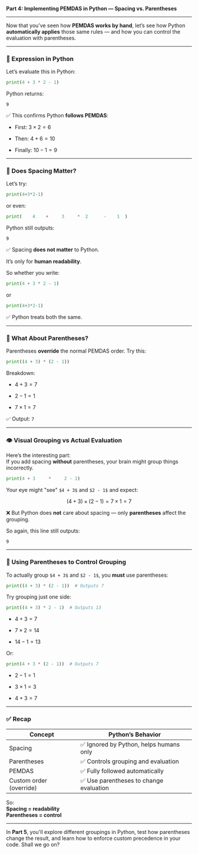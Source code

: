 **Part 4: Implementing PEMDAS in Python — Spacing vs. Parentheses**

---

Now that you’ve seen how **PEMDAS works by hand**, let’s see how Python **automatically applies** those same rules — and how you can control the evaluation with parentheses.

---

### 🧪 Expression in Python

Let’s evaluate this in Python:

```python
print(4 + 3 * 2 - 1)
```

Python returns:

```
9
```

✅ This confirms Python **follows PEMDAS**:

- First: $3 \times 2 = 6$
    
- Then: $4 + 6 = 10$
    
- Finally: $10 - 1 = 9$
    

---

### 🧠 Does Spacing Matter?

Let’s try:

```python
print(4+3*2-1)
```

or even:

```python
print(    4    +     3     *  2      -    1  )
```

Python still outputs:

```
9
```

✅ Spacing **does not matter** to Python.

It’s only for **human readability**.

So whether you write:

```python
print(4 + 3 * 2 - 1)
```

or

```python
print(4+3*2-1)
```

✅ Python treats both the same.

---

### 🎯 What About Parentheses?

Parentheses **override** the normal PEMDAS order. Try this:

```python
print((4 + 3) * (2 - 1))
```

Breakdown:

- $4 + 3 = 7$
    
- $2 - 1 = 1$
    
- $7 \times 1 = 7$
    

✅ Output: `7`

---

### 👁️ Visual Grouping vs Actual Evaluation

Here’s the interesting part:  
If you add spacing **without** parentheses, your brain might group things incorrectly.

```python
print(4 + 3     *     2 - 1)
```

Your eye might "see" `$4 + 3$` and `$2 - 1$` and expect:

$$ (4 + 3) \times (2 - 1) = 7 \times 1 = 7 $$

❌ But Python does **not** care about spacing — only **parentheses** affect the grouping.

So again, this line still outputs:

```
9
```

---

### 🧮 Using Parentheses to Control Grouping

To actually group `$4 + 3$` and `$2 - 1$`, you **must** use parentheses:

```python
print((4 + 3) * (2 - 1))  # Outputs 7
```

Try grouping just one side:

```python
print((4 + 3) * 2 - 1)  # Outputs 13
```

- $4 + 3 = 7$
    
- $7 \times 2 = 14$
    
- $14 - 1 = 13$
    

Or:

```python
print(4 + 3 * (2 - 1))  # Outputs 7
```

- $2 - 1 = 1$
    
- $3 \times 1 = 3$
    
- $4 + 3 = 7$
    

---

### ✅ Recap

|Concept|Python’s Behavior|
|---|---|
|Spacing|✅ Ignored by Python, helps humans only|
|Parentheses|✅ Controls grouping and evaluation|
|PEMDAS|✅ Fully followed automatically|
|Custom order (override)|✅ Use parentheses to change evaluation|

So:  
**Spacing = readability**  
**Parentheses = control**

---

In **Part 5**, you'll explore different groupings in Python, test how parentheses change the result, and learn how to enforce custom precedence in your code. Shall we go on?